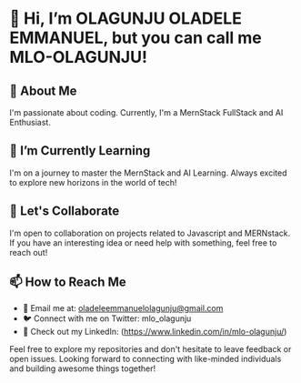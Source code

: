 # 👋 Hi, I’m OLAGUNJU OLADELE EMMANUEL, but you can call me MLO-OLAGUNJU!

## 👀 About Me
I'm passionate about coding. Currently, I'm a MernStack FullStack and AI Enthusiast.

## 🌱 I’m Currently Learning
I'm on a journey to master the MernStack and AI Learning. Always excited to explore new horizons in the world of tech!

## 💞️ Let's Collaborate
I'm open to collaboration on projects related to Javascript and MERNstack. If you have an interesting idea or need help with something, feel free to reach out!

## 📫 How to Reach Me
- 📧 Email me at: oladeleemmanuelolagunju@gmail.com
- 🐦 Connect with me on Twitter: mlo_olagunju
- 💼 Check out my LinkedIn: (https://www.linkedin.com/in/mlo-olagunju/)

Feel free to explore my repositories and don't hesitate to leave feedback or open issues. Looking forward to connecting with like-minded individuals and building awesome things together!

<!---
MLO-OLAGUNJU/MLO-OLAGUNJU is a ✨ special ✨ repository because its `README.md` (this file) appears on your GitHub profile.
You can click the Preview link to take a look at your changes.
--->

